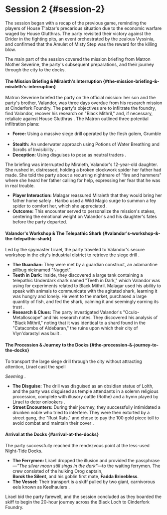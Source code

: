 # Session 2 {#session-2}

The session began with a recap of the previous game, reminding the players of House T'alzar's precarious situation due to the economic warfare waged by House Glutthras. The party revisited their victory against the Drider in the fighting pits, an event orchestrated by the zealous Vyssinia, and confirmed that the Amulet of Misty Step was the reward for the killing blow.

The main part of the session covered the mission briefing from Matron Mother Severine, the party's subsequent preparations, and their journey through the city to the docks.

#### **The Mission Briefing & Miraleth's Interruption** {#the-mission-briefing-&-miraleth's-interruption}

Matron Severine briefed the party on the official mission: her son and the party's brother, Valandor, was three days overdue from his research mission at Cinderfork Foundry. The party's objectives are to infiltrate the foundry, find Valandor, recover his research on "Black Mithril," and, if necessary, retaliate against House Glutthras . The Matron outlined three potential infiltration plans:

* **Force:** Using a massive siege drill operated by the flesh golem, Grumble .  
* **Stealth:** An underwater approach using Potions of Water Breathing and Scrolls of Invisibility .  
* **Deception:** Using disguises to pose as neutral traders .

The briefing was interrupted by Miraleth, Valandor's 12-year-old daughter. She rushed in, distressed, holding a broken clockwork spider her father had made. She told the party about a recurring nightmare of "fire and hammers" where she heard her father calling for help, expressing her fear that he was in real trouble.

* **Player Interaction:** Malagar reassured Miraleth that they would bring her father home safely . Haribo used a Wild Magic surge to summon a fey spider to comfort her, which she appreciated .  
* **Outcome:** This encounter served to personalize the mission's stakes, centering the emotional weight on Valandor's and his daughter's fates before the party departed.

#### **Valandor's Workshop & The Telepathic Shark** {#valandor's-workshop-&-the-telepathic-shark}

Led by the spymaster Lirael, the party traveled to Valandor's secure workshop in the city's industrial district to retrieve the siege drill .

* **The Guardian:** They were met by a guardian construct, an adamantine pillbug nicknamed "Nugget".  
* **Teeth in Dark:** Inside, they discovered a large tank containing a telepathic Underdark shark named "Teeth in Dark," which Valandor was using for experiments related to Black Mithril. Malagar used his ability to speak with animals to communicate with the agitated shark, learning it was hungry and lonely. He went to the market, purchased a large quantity of fish, and fed the shark, calming it and seemingly earning its trust .  
* **Research & Clues:** The party investigated Valandor's "Oculo-Metalloscope" and his research notes. They discovered his analysis of "Black Mithril," noting that it was identical to a shard found in the "Catacombs of Aldebaran," the ruins upon which their city of Vlyn'darastyl was built .

#### **The Procession & Journey to the Docks** {#the-procession-&-journey-to-the-docks}

To transport the large siege drill through the city without attracting attention, Lirael cast the spell

*Seeming* .

* **The Disguise:** The drill was disguised as an obsidian statue of Lolth, and the party was disguised as temple attendants in a solemn religious procession, complete with illusory cattle (Rothe) and a hymn played by Lirael to deter onlookers .  
* **Street Encounters:** During their journey, they successfully intimidated a drunken noble who tried to interfere. They were then extorted by a street gang, the "Rust Rats," and chose to pay the 100 gold piece toll to avoid combat and maintain their cover .

#### **Arrival at the Docks** {#arrival-at-the-docks}

The party successfully reached the rendezvous point at the less-used Night-Tide Docks.

* **The Ferrymen:** Lirael dropped the illusion and provided the passphrase—*"The silver moon still sings in the dark"*—to the waiting ferrymen. The crew consisted of the hulking Orog captain,  
   **Borok the Silent**, and his goblin first mate, **Fadda Brinebless**.  
* **The Vessel:** Their transport is a skiff pulled by two giant, carnivorous eels known as Keelhaulers .

Lirael bid the party farewell, and the session concluded as they boarded the skiff to begin the 20-hour journey across the Black Loch to Cinderfork Foundry.
